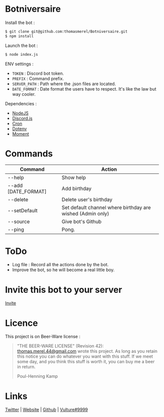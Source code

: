 # Botniversaire

Install the bot :
```sh
$ git clone git@github.com:thomasmerel/Botniversaire.git
$ npm install
```

Launch the bot :
```sh
$ node index.js
```


ENV settings :
- `TOKEN` : Discord bot token.
- `PREFIX` : Command prefix.
- `SERVER_PATH` : Path where the .json files are located.
- `DATE_FORMAT` : Date format the users have to respect. It's like the law but way cooler.

Dependencies :
- [NodeJS](https://nodejs.org/en/)
- [Discord.js](https://www.npmjs.com/package/discord)
- [Cron](https://www.npmjs.com/package/cron)
- [Dotenv](https://www.npmjs.com/package/dotenv)
- [Moment](https://www.npmjs.com/package/moment)

# Commands
| Command | Action |
| ------ | ------ |
| --help | Show help |
| --add [DATE_FORMAT] | Add birthday |
| --delete | Delete user's birthday |
| --setDefault | Set default channel where birthday are wished (Admin only) |
| --source | Give bot's Github |
| --ping | Pong. |

# ToDo

- Log file : Record all the actions done by the bot.
- Improve the bot, so he will become a real little boy.

# Invite this bot to your server

[Invite](https://discordapp.com/api/oauth2/authorize?client_id=579998659161227285&scope=bot&permissions=518145)

# Licence

This project is on Beer-Ware license :

>  "THE BEER-WARE LICENSE" (Revision 42):
>  <thomas.merel.44@gmail.com> wrote this project.  As long as you retain this
>  notice you can do whatever you want with this stuff. If we meet some day,
>  and you think this stuff is worth it, you can buy me a beer in return.
>
>  Poul-Henning Kamp

# Links

[Twitter](https://twitter.com/Vulture___) | [Website](https://thomas-merel.fr) | [Github](https://github.com/thomasmerel) | [Vulture#9999](https://discordapp.com/)